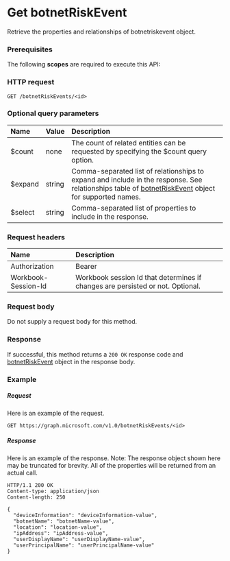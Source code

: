 # Get botnetRiskEvent

Retrieve the properties and relationships of botnetriskevent object.
### Prerequisites
The following **scopes** are required to execute this API: 
### HTTP request
<!-- { "blockType": "ignored" } -->
```http
GET /botnetRiskEvents/<id>
```
### Optional query parameters
|Name|Value|Description|
|:---------------|:--------|:-------|
|$count|none|The count of related entities can be requested by specifying the $count query option.|
|$expand|string|Comma-separated list of relationships to expand and include in the response. See relationships table of [botnetRiskEvent](../resources/botnetriskevent.md) object for supported names. |
|$select|string|Comma-separated list of properties to include in the response.|

### Request headers
| Name      |Description|
|:----------|:----------|
| Authorization  | Bearer <code>|
| Workbook-Session-Id  | Workbook session Id that determines if changes are persisted or not. Optional.|

### Request body
Do not supply a request body for this method.
### Response
If successful, this method returns a `200 OK` response code and [botnetRiskEvent](../resources/botnetriskevent.md) object in the response body.
### Example
##### Request
Here is an example of the request.
<!-- {
  "blockType": "request",
  "name": "get_botnetriskevent"
}-->
```http
GET https://graph.microsoft.com/v1.0/botnetRiskEvents/<id>
```
##### Response
Here is an example of the response. Note: The response object shown here may be truncated for brevity. All of the properties will be returned from an actual call.
<!-- {
  "blockType": "response",
  "truncated": true,
  "@odata.type": "microsoft.graph.botnetRiskEvent"
} -->
```http
HTTP/1.1 200 OK
Content-type: application/json
Content-length: 250

{
  "deviceInformation": "deviceInformation-value",
  "botnetName": "botnetName-value",
  "location": "location-value",
  "ipAddress": "ipAddress-value",
  "userDisplayName": "userDisplayName-value",
  "userPrincipalName": "userPrincipalName-value"
}
```

<!-- uuid: 8fcb5dbc-d5aa-4681-8e31-b001d5168d79
2015-10-25 14:57:30 UTC -->
<!-- {
  "type": "#page.annotation",
  "description": "Get botnetRiskEvent",
  "keywords": "",
  "section": "documentation",
  "tocPath": ""
}-->